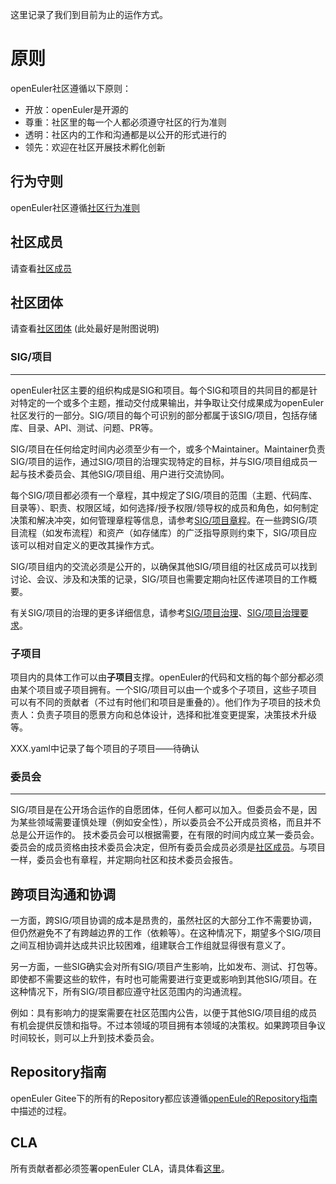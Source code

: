 这里记录了我们到目前为止的运作方式。



# 原则
openEuler社区遵循以下原则：
+ 开放：openEuler是开源的
+ 尊重：社区里的每一个人都必须遵守社区的行为准则
+ 透明：社区内的工作和沟通都是以公开的形式进行的
+ 领先：欢迎在社区开展技术孵化创新



## 行为守则

openEuler社区遵循[社区行为准则](code-of-conduct.md)




## 社区成员

请查看[社区成员](community-membership.md)




##  社区团体

请查看[社区团体](project-list.md)
(此处最好是附图说明)



### SIG/项目

------

openEuler社区主要的组织构成是SIG和项目。每个SIG和项目的共同目的都是针对特定的一个或多个主题，推动交付成果输出，并争取让交付成果成为openEuler社区发行的一部分。SIG/项目的每个可识别的部分都属于该SIG/项目，包括存储库、目录、API、测试、问题、PR等。

SIG/项目在任何给定时间内必须至少有一个，或多个Maintainer。Maintainer负责SIG/项目的运作，通过SIG/项目的治理实现特定的目标，并与SIG/项目组成员一起与技术委员会、其他SIG/项目组、用户进行交流协同。

每个SIG/项目都必须有一个章程，其中规定了SIG/项目的范围（主题、代码库、目录等）、职责、权限区域，如何选择/授予权限/领导权的成员和角色，如何制定决策和解决冲突，如何管理章程等信息，请参考[SIG/项目章程](/technical-committee/governance/SIG&project-governance.md)。在一些跨SIG/项目流程（如发布流程）和资产（如存储库）的广泛指导原则约束下，SIG/项目应该可以相对自定义的更改其操作方式。

SIG/项目组内的交流必须是公开的，以确保其他SIG/项目组的社区成员可以找到讨论、会议、涉及和决策的记录，SIG/项目也需要定期向社区传递项目的工作概要。

有关SIG/项目的治理的更多详细信息，请参考[SIG/项目治理](/technical-committee/governance/SIG&project-governance.md)、[SIG/项目治理要求](/techniacl-committee/governance/SIG&project-governance-requirements.md)。



###  子项目

项目内的具体工作可以由**子项目**支撑。openEuler的代码和文档的每个部分都必须由某个项目或子项目拥有。一个SIG/项目可以由一个或多个子项目，这些子项目可以有不同的贡献者（不过有时他们和项目是重叠的）。他们作为子项目的技术负责人：负责子项目的愿景方向和总体设计，选择和批准变更提案，决策技术升级等。

XXX.yaml中记录了每个项目的子项目——待确认



### 委员会

-----

SIG/项目是在公开场合运作的自愿团体，任何人都可以加入。但委员会不是，因为某些领域需要谨慎处理（例如安全性），所以委员会不公开成员资格，而且并不总是公开运作的。 技术委员会可以根据需要，在有限的时间内成立某一委员会。委员会的成员资格由技术委员会决定，但所有委员会成员必须是[社区成员](community-membership.md)。与项目一样，委员会也有章程，并定期向社区和技术委员会报告。



## 跨项目沟通和协调

一方面，跨SIG/项目协调的成本是昂贵的，虽然社区的大部分工作不需要协调，但仍然避免不了有跨越边界的工作（依赖等）。在这种情况下，期望多个SIG/项目之间互相协调并达成共识比较困难，组建联合工作组就显得很有意义了。

另一方面，一些SIG确实会对所有SIG/项目产生影响，比如发布、测试、打包等。即使都不需要这些的软件，有时也可能需要进行变更或影响到其他SIG/项目。在这种情况下，所有SIG/项目都应遵守社区范围内的沟通流程。

例如：具有影响力的提案需要在社区范围内公告，以便于其他SIG/项目组的成员有机会提供反馈和指导。不过本领域的项目拥有本领域的决策权。如果跨项目争议时间较长，则可以上升到技术委员会。



## Repository指南

openEuler Gitee下的所有的Repository都应该遵循[openEule的Repository指南](Gitee-management/README.md)中描述的过程。



## CLA

所有贡献者都必须签署openEuler CLA，请具体看[这里](CLA.md)。

